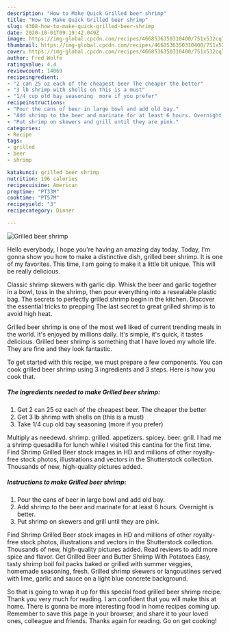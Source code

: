 ```yaml
---
description: "How to Make Quick Grilled beer shrimp"
title: "How to Make Quick Grilled beer shrimp"
slug: 4308-how-to-make-quick-grilled-beer-shrimp
date: 2020-10-01T09:19:42.049Z
image: https://img-global.cpcdn.com/recipes/4668536350310400/751x532cq70/grilled-beer-shrimp-recipe-main-photo.jpg
thumbnail: https://img-global.cpcdn.com/recipes/4668536350310400/751x532cq70/grilled-beer-shrimp-recipe-main-photo.jpg
cover: https://img-global.cpcdn.com/recipes/4668536350310400/751x532cq70/grilled-beer-shrimp-recipe-main-photo.jpg
author: Fred Wolfe
ratingvalue: 4.4
reviewcount: 14069
recipeingredient:
- "2 can 25 oz each of the cheapest beer The cheaper the better"
- "3 lb shrimp with shells on this is a must"
- "1/4 cup old bay seasoning  more if you prefer"
recipeinstructions:
- "Pour the cans of beer in large bowl and add old bay."
- "Add shrimp to the beer and marinate for at least 6 hours. Overnight is better."
- "Put shrimp on skewers and grill until they are pink."
categories:
- Recipe
tags:
- grilled
- beer
- shrimp

katakunci: grilled beer shrimp 
nutrition: 196 calories
recipecuisine: American
preptime: "PT33M"
cooktime: "PT57M"
recipeyield: "3"
recipecategory: Dinner

---
```



![Grilled beer shrimp](https://img-global.cpcdn.com/recipes/4668536350310400/751x532cq70/grilled-beer-shrimp-recipe-main-photo.jpg)

Hello everybody, I hope you're having an amazing day today. Today, I'm gonna show you how to make a distinctive dish, grilled beer shrimp. It is one of my favorites. This time, I am going to make it a little bit unique. This will be really delicious.

Classic shrimp skewers with garlic dip. Whisk the beer and garlic together in a bowl, toss in the shrimp, then pour everything into a resealable plastic bag. The secrets to perfectly grilled shrimp begin in the kitchen. Discover the essential tricks to prepping The last secret to great grilled shrimp is to avoid high heat.

Grilled beer shrimp is one of the most well liked of current trending meals in the world. It's enjoyed by millions daily. It's simple, it's quick, it tastes delicious. Grilled beer shrimp is something that I have loved my whole life. They are fine and they look fantastic.


To get started with this recipe, we must prepare a few components. You can cook grilled beer shrimp using 3 ingredients and 3 steps. Here is how you cook that.

<!--inarticleads1-->

##### The ingredients needed to make Grilled beer shrimp:

1. Get 2 can 25 oz each of the cheapest beer. The cheaper the better
1. Get 3 lb shrimp with shells on (this is a must)
1. Take 1/4 cup old bay seasoning  (more if you prefer)


Multiply as needewd. shrimp. grilled. appetizers. spicey. beer. grill. I had me a shrimp quesadilla for lunch while I visited this cantina for the first time. Find Shrimp Grilled Beer stock images in HD and millions of other royalty-free stock photos, illustrations and vectors in the Shutterstock collection. Thousands of new, high-quality pictures added. 

<!--inarticleads2-->

##### Instructions to make Grilled beer shrimp:

1. Pour the cans of beer in large bowl and add old bay.
1. Add shrimp to the beer and marinate for at least 6 hours. Overnight is better.
1. Put shrimp on skewers and grill until they are pink.


Find Shrimp Grilled Beer stock images in HD and millions of other royalty-free stock photos, illustrations and vectors in the Shutterstock collection. Thousands of new, high-quality pictures added. Read reviews to add more spice and flavor. Get Grilled Beer and Butter Shrimp With Potatoes Easy, tasty shrimp boil foil packs baked or grilled with summer veggies, homemade seasoning, fresh. Grilled shrimp skewers or langoustines served with lime, garlic and sauce on a light blue concrete background. 

So that is going to wrap it up for this special food grilled beer shrimp recipe. Thank you very much for reading. I am confident that you will make this at home. There is gonna be more interesting food in home recipes coming up. Remember to save this page in your browser, and share it to your loved ones, colleague and friends. Thanks again for reading. Go on get cooking!
